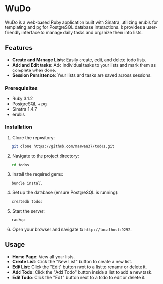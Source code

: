 # WuDo

WuDo is a web-based Ruby application built with Sinatra, utilizing erubis for templating and pg for PostgreSQL database interactions. It provides a user-friendly interface to manage daily tasks and organize them into lists.

## Features

- **Create and Manage Lists**: Easily create, edit, and delete todo lists.
- **Add and Edit tasks**: Add individual tasks to your lists and mark them as complete when done.
- **Session Persistence**: Your lists and tasks are saved across sessions.

### Prerequisites

- Ruby 3.1.2
- PostgreSQL + pg
- Sinatra 1.4.7
- erubis
  
### Installation

1. Clone the repository:
```bash
   git clone https://github.com/marwan37/todos.git
```

2. Navigate to the project directory:
```bash
   cd todos
```

3. Install the required gems:
```bash
   bundle install
```

4. Set up the database (ensure PostgreSQL is running):
```bash
   createdb todos
```

5. Start the server:
```bash
   rackup
```

6. Open your browser and navigate to `http://localhost:9292`.

## Usage

- **Home Page**: View all your lists.
- **Create List**: Click the "New List" button to create a new list.
- **Edit List**: Click the "Edit" button next to a list to rename or delete it.
- **Add Todo**: Click the "Add Todo" button inside a list to add a new task.
- **Edit Todo**: Click the "Edit" button next to a todo to edit or delete it.
